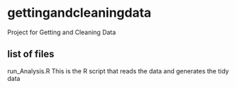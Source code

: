 # gettingandcleaningdata
Project for Getting and Cleaning Data 

## list of files
run_Analysis.R     This is the R script that reads the data and generates the tidy data
